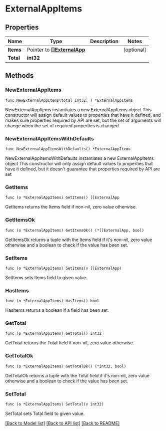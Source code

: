 # ExternalAppItems

## Properties

Name | Type | Description | Notes
------------ | ------------- | ------------- | -------------
**Items** | Pointer to [**[]ExternalApp**](ExternalApp.md) |  | [optional]
**Total** | **int32** |  |

## Methods

### NewExternalAppItems

`func NewExternalAppItems(total int32, ) *ExternalAppItems`

NewExternalAppItems instantiates a new ExternalAppItems object
This constructor will assign default values to properties that have it defined,
and makes sure properties required by API are set, but the set of arguments
will change when the set of required properties is changed

### NewExternalAppItemsWithDefaults

`func NewExternalAppItemsWithDefaults() *ExternalAppItems`

NewExternalAppItemsWithDefaults instantiates a new ExternalAppItems object
This constructor will only assign default values to properties that have it defined,
but it doesn't guarantee that properties required by API are set

### GetItems

`func (o *ExternalAppItems) GetItems() []ExternalApp`

GetItems returns the Items field if non-nil, zero value otherwise.

### GetItemsOk

`func (o *ExternalAppItems) GetItemsOk() (*[]ExternalApp, bool)`

GetItemsOk returns a tuple with the Items field if it's non-nil, zero value otherwise
and a boolean to check if the value has been set.

### SetItems

`func (o *ExternalAppItems) SetItems(v []ExternalApp)`

SetItems sets Items field to given value.

### HasItems

`func (o *ExternalAppItems) HasItems() bool`

HasItems returns a boolean if a field has been set.

### GetTotal

`func (o *ExternalAppItems) GetTotal() int32`

GetTotal returns the Total field if non-nil, zero value otherwise.

### GetTotalOk

`func (o *ExternalAppItems) GetTotalOk() (*int32, bool)`

GetTotalOk returns a tuple with the Total field if it's non-nil, zero value otherwise
and a boolean to check if the value has been set.

### SetTotal

`func (o *ExternalAppItems) SetTotal(v int32)`

SetTotal sets Total field to given value.

[[Back to Model list]](../README.md#documentation-for-models) [[Back to API list]](../README.md#documentation-for-api-endpoints) [[Back to README]](../README.md)
